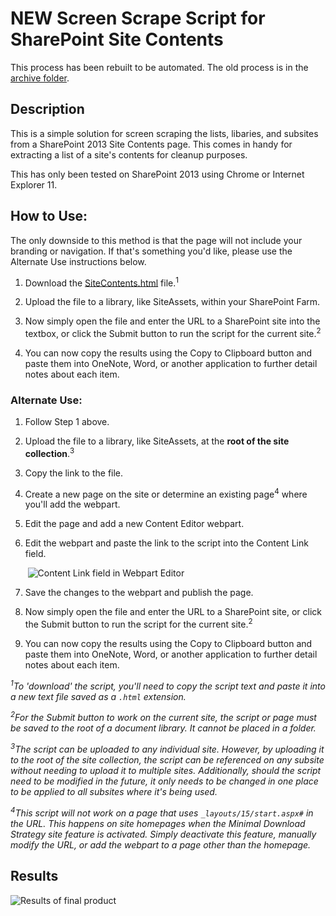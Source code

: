 # NEW Screen Scrape Script for SharePoint Site Contents
This process has been rebuilt to be automated. The old process is in the [archive folder](archive).


## Description
This is a simple solution for screen scraping the lists, libaries, and subsites from a SharePoint 2013 Site Contents page. This comes in handy for extracting a list of a site's contents for cleanup purposes.

This has only been tested on SharePoint 2013 using Chrome or Internet Explorer 11.


## How to Use:

The only downside to this method is that the page will not include your branding or navigation. If that's something you'd like, please use the Alternate Use instructions below.

1. Download the [SiteContents.html](https://raw.githubusercontent.com/CarverCounty/Scripts_Public/master/Screen_Scrape_Site_Contents/SiteContents.html) file.<sup>1</sup>

2. Upload the file to a library, like SiteAssets, within your SharePoint Farm.

3. Now simply open the file and enter the URL to a SharePoint site into the textbox, or click the Submit button to run the script for the current site.<sup>2</sup>

4. You can now copy the results using the Copy to Clipboard button and paste them into OneNote, Word, or another application to further detail notes about each item.


### Alternate Use:

1. Follow Step 1 above.

2. Upload the file to a library, like SiteAssets, at the __root of the site collection__.<sup>3</sup>

3. Copy the link to the file.

4. Create a new page on the site or determine an existing page<sup>4</sup> where you'll add the webpart.

5. Edit the page and add a new Content Editor webpart.

6. Edit the webpart and paste the link to the script into the Content Link field.

&nbsp;&nbsp;&nbsp;&nbsp;&nbsp;&nbsp;&nbsp;![Content Link field in Webpart Editor](https://www.co.carver.mn.us/Home/ShowImage?id=11184)

7. Save the changes to the webpart and publish the page.

8. Now simply open the file and enter the URL to a SharePoint site, or click the Submit button to run the script for the current site.<sup>2</sup>

9. You can now copy the results using the Copy to Clipboard button and paste them into OneNote, Word, or another application to further detail notes about each item.

_<sup>1</sup>To 'download' the script, you'll need to copy the script text and paste it into a new text file saved as a `.html` extension._

_<sup>2</sup>For the Submit button to work on the current site, the script or page must be saved to the root of a document library. It cannot be placed in a folder._

_<sup>3</sup>The script can be uploaded to any individual site. However, by uploading it to the root of the site collection, the script can be referenced on any subsite without needing to upload it to multiple sites. Additionally, should the script need to be modified in the future, it only needs to be changed in one place to be applied to all subsites where it's being used._

_<sup>4</sup>This script will not work on a page that uses ```_layouts/15/start.aspx#``` in the URL. This happens on site homepages when the Minimal Download Strategy site feature is activated. Simply deactivate this feature, manually modify the URL, or add the webpart to a page other than the homepage._


## Results
![Results of final product](https://www.co.carver.mn.us/Home/ShowImage?id=11182)
